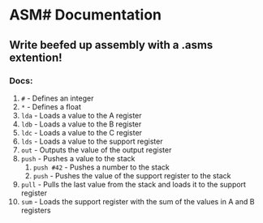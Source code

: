 # ASM# Documentation
## Write beefed up assembly  with a .asms extention!

### Docs:
1. ```#``` - Defines an integer
2. ```*``` - Defines a float
3. ```lda``` - Loads a value to the A register
4. ```ldb``` - Loads a value to the B register
5. ```ldc``` - Loads a value to the C register
6. ```lds``` - Loads a value to the support register
7. ```out``` - Outputs the value of the output register
8. ```push``` - Pushes a value to the stack
	1. ```push #42``` - Pushes a number to the stack
	2. ```push``` - Pushes the value of the support register to the stack
9. ```pull``` - Pulls the last value from the stack and loads it to the support register
10. ```sum``` - Loads the support register with the sum of the values in A and B registers